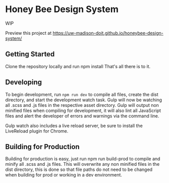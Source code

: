 # Honey Bee Design System

WIP

Preview this project at https://uw-madison-doit.github.io/honeybee-design-system/

## Getting Started
Clone the repository locally and run npm install
That's all there is to it.

## Developing
To begin development, run `npm run dev` to compile all files, create the dist directory, and start the development watch task. Gulp will now be watching all .scss and .js files in the respective asset directory. Gulp will output non minified files when compiling for development, it will also lint all JavaScript files and alert the developer of errors and warnings via the command line.

Gulp watch also includes a live reload server, be sure to install the LiveReload plugin for Chrome.

## Building for Production
Building for production is easy, just run npm run build-prod to compile and minify all .scss and .js files. This will overwrite any non minified files in the dist directory, this is done so that file paths do not need to be changed when building for prod or working in a dev environment.
